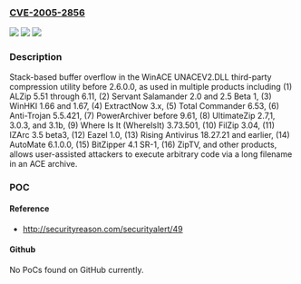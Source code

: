### [CVE-2005-2856](https://cve.mitre.org/cgi-bin/cvename.cgi?name=CVE-2005-2856)
![](https://img.shields.io/static/v1?label=Product&message=n%2Fa&color=blue)
![](https://img.shields.io/static/v1?label=Version&message=n%2Fa&color=blue)
![](https://img.shields.io/static/v1?label=Vulnerability&message=n%2Fa&color=brighgreen)

### Description

Stack-based buffer overflow in the WinACE UNACEV2.DLL third-party compression utility before 2.6.0.0, as used in multiple products including (1) ALZip 5.51 through 6.11, (2) Servant Salamander 2.0 and 2.5 Beta 1, (3) WinHKI 1.66 and 1.67, (4) ExtractNow 3.x, (5) Total Commander 6.53, (6) Anti-Trojan 5.5.421, (7) PowerArchiver before 9.61, (8) UltimateZip 2.7,1, 3.0.3, and 3.1b, (9) Where Is It (WhereIsIt) 3.73.501, (10) FilZip 3.04, (11) IZArc 3.5 beta3, (12) Eazel 1.0, (13) Rising Antivirus 18.27.21 and earlier, (14) AutoMate 6.1.0.0, (15) BitZipper 4.1 SR-1, (16) ZipTV, and other products, allows user-assisted attackers to execute arbitrary code via a long filename in an ACE archive.

### POC

#### Reference
- http://securityreason.com/securityalert/49

#### Github
No PoCs found on GitHub currently.

